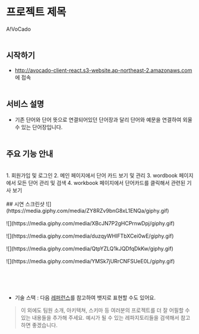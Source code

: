 # 프로젝트 제목
  A!VoCado
<br /> <br />
## 시작하기
  - http://avocado-client-react.s3-website.ap-northeast-2.amazonaws.com 에 접속
<br /> <br />
## 서비스 설명
  - 기존 단어와 단어 뜻으로 연결되어있던 단어장과 달리 단어와 예문을 연결하여 외울 수 있는 단어장입니다.
<br /><br />
## 주요 기능 안내
<br />
  1. 회원가입 및 로그인
  2. 메인 페이지에서 단어 카드 보기 및 관리
  3. wordbook 페이지에서 모든 단어 관리 및 검색
  4. workbook 페이지에서 단어카드를 클릭해서 관련된 기사 보기
<br /> <br />
## 시연 스크린샷
![](https://media.giphy.com/media/ZY8RZv9bnG8xL1ENQa/giphy.gif) <br /> <br />
![](https://media.giphy.com/media/XBcJN7P2gHCPrnwDpj/giphy.gif) <br /> <br />
![](https://media.giphy.com/media/duzqyWHIFTbXCei0wE/giphy.gif) <br /> <br />
![](https://media.giphy.com/media/QtpYZLQ1kJQDfqDkKw/giphy.gif) <br /> <br />
![](https://media.giphy.com/media/YMSk7jURrCNFSUeE0L/giphy.gif) <br /> <br />

<br /> <br />
- 기술 스택 : 다음 [레퍼런스](https://velog.io/@loakick/Shield-IO-%EC%82%AC%EC%9A%A9%EB%B2%95-iojyndy4pi)를 참고하여 뱃지로 표현할 수도 있어요.

> 이 외에도 팀원 소개, 아키텍쳐, 스키마 등 여러분의 프로젝트를 더 잘 어필할 수 있는 내용들을 추가해 주세요. 
> 예시가 될 수 있는 레파지토리들을 검색해서 참고하면 좋겠습니다. 

<br/>
<br/>

